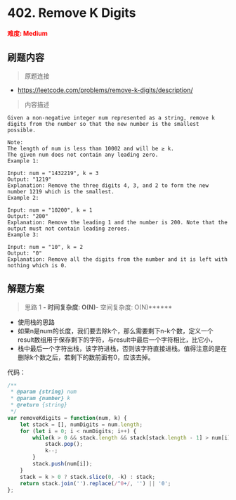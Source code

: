 # 402. Remove K Digits

**<font color=red>难度: Medium</font>**

## 刷题内容

> 原题连接

* https://leetcode.com/problems/remove-k-digits/description/

> 内容描述

```
Given a non-negative integer num represented as a string, remove k digits from the number so that the new number is the smallest possible.

Note:
The length of num is less than 10002 and will be ≥ k.
The given num does not contain any leading zero.
Example 1:

Input: num = "1432219", k = 3
Output: "1219"
Explanation: Remove the three digits 4, 3, and 2 to form the new number 1219 which is the smallest.
Example 2:

Input: num = "10200", k = 1
Output: "200"
Explanation: Remove the leading 1 and the number is 200. Note that the output must not contain leading zeroes.
Example 3:

Input: num = "10", k = 2
Output: "0"
Explanation: Remove all the digits from the number and it is left with nothing which is 0.

```

## 解题方案

> 思路 1
******- 时间复杂度: O(N)******- 空间复杂度: O(N)******

* 使用栈的思路
* 如果n是num的长度，我们要去除k个，那么需要剩下n-k个数，定义一个result数组用于保存剩下的字符，与result中最后一个字符相比，比它小，
* 栈中最后一个字符出栈，该字符进栈，否则该字符直接进栈。值得注意的是在删除k个数之后，若剩下的数前面有0，应该去掉。

代码：

```javascript
/**
 * @param {string} num
 * @param {number} k
 * @return {string}
 */
var removeKdigits = function(num, k) {
    let stack = [], numDigits = num.length;
    for (let i = 0; i < numDigits; i++) {
        while(k > 0 && stack.length && stack[stack.length - 1] > num[i]) {
            stack.pop();
            k--;
        }
        stack.push(num[i]);
    }
    stack = k > 0 ? stack.slice(0, -k) : stack;
    return stack.join('').replace(/^0+/, '') || '0';
};
```

